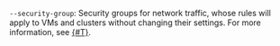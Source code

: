 `--security-group`: Security groups for network traffic, whose rules will apply to VMs and clusters without changing their settings. For more information, see [{#T}](../../../../../data-transfer/concepts/network.md).
